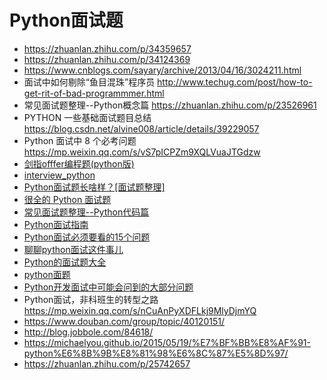 # Python面试题

- https://zhuanlan.zhihu.com/p/34359657
- https://zhuanlan.zhihu.com/p/34124369
- https://www.cnblogs.com/sayary/archive/2013/04/16/3024211.html
- 面试中如何剔除“鱼目混珠”程序员 http://www.techug.com/post/how-to-get-rit-of-bad-programmmer.html
- 常见面试题整理--Python概念篇 https://zhuanlan.zhihu.com/p/23526961
- PYTHON 一些基础面试题目总结 https://blog.csdn.net/alvine008/article/details/39229057
- Python 面试中 8 个必考问题 https://mp.weixin.qq.com/s/vS7pICPZm9XQLVuaJTGdzw
- [剑指offfer编程题(python版)](https://www.zybuluo.com/knight/note/493856)
- [interview_python](https://github.com/taizilongxu/interview_python)
- [Python面试题长啥样？[面试题整理]](https://zhuanlan.zhihu.com/p/21856569)
- [很全的 Python 面试题](http://python.jobbole.com/85231/)
- [常见面试题整理--Python代码篇](https://zhuanlan.zhihu.com/p/23582996)
- [Python面试指南](https://zhuanlan.zhihu.com/p/25177227)
- [Python面试必须要看的15个问题](http://codingpy.com/article/essential-python-interview-questions/)
- [聊聊python面试这件事儿](http://www.dongwm.com/archives/liao-liao-pythonmian-shi-zhe-jian-shi-er/)
- [Python的面试题大全](https://www.jianshu.com/p/92b56fa62c37)
- [python面题](https://blog.csdn.net/yang_bingo/article/details/80285205)
- [Python开发面试中可能会问到的大部分问题](https://mp.weixin.qq.com/s?__biz=MzU0ODczMTEwOQ==&mid=2247486666&amp;idx=1&amp;sn=709653e9cb60ca65ea6636bf7cdd8381)
- Python面试，非科班生的转型之路 https://mp.weixin.qq.com/s/nCuAnPyXDFLkj9MlyDjmYQ
- https://www.douban.com/group/topic/40120151/
- http://blog.jobbole.com/84618/
- https://michaelyou.github.io/2015/05/19/%E7%BF%BB%E8%AF%91-python%E6%8B%9B%E8%81%98%E6%8C%87%E5%8D%97/
- https://zhuanlan.zhihu.com/p/25742657
